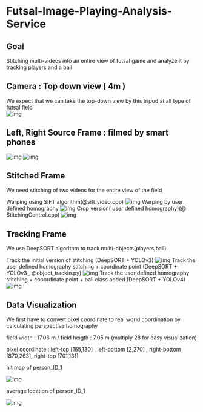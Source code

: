 # Futsal-Image-Playing-Analysis-Service
## Goal 
Stitching multi-videos into an entire view of futsal game and analyze it by tracking players and a ball

## Camera : Top down view ( 4m ) 
We expect that we can take the top-down view by this tripod at all type of futsal field   
![img](./img/camera.jpg)

## Left, Right Source Frame : filmed by smart phones 
![img](./img/left.JPG)
![img](./img/right.JPG) 

## Stitched Frame 
We need stitching of two videos for the entire view of the field

Warping using SIFT algorithm(@sift_video.cpp)
![img](./img/frame.png)
Warping by user defined homography 
![img](./img/HomographyControl.png)
Crop version( user defined homography)(@ StitchingControl.cpp)
![img](./img/frame00001.jpg)

## Tracking Frame 
We use DeepSORT algorithm to track multi-objects(players,ball)

Track the initial version of stitching (DeepSORT + YOLOv3)
![img](./img/tracking.JPG)
Track the user defined homography stitching + coordinate point (DeepSORT + YOLOv3 , @object_trackin.py)
![img](./img/tracking+.jpg)
Track the user defined homography stitching + cooordinate point + ball class added (DeepSORT + YOLOv4)
![img](./img/YOLOv4_tracking.png)
## Data Visualization

We first have to convert pixel coordinate to real world coordination by calculating perspective homography

field width : 17.06 m / field heigth : 7.05 m (multiply 28 for easy visualization)

pixel coordinate : left-top [165,130] , left-bottom [2,270] , right-bottom [870,263], right-top [701,131]

hit map of person_ID_1

![img](./img/heatMap.JPG)

average location of person_ID_1

![img](./img/averageLocation.JPG)



